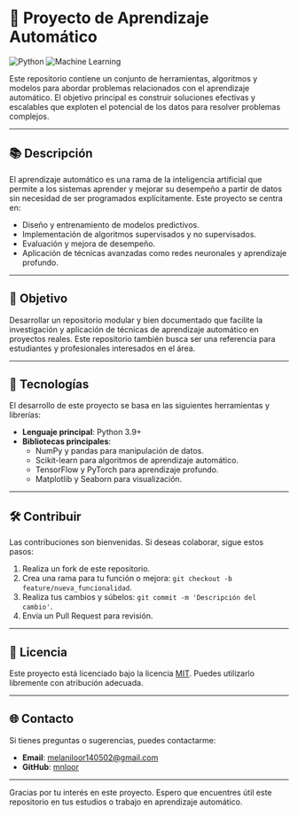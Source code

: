 # 🤖 Proyecto de Aprendizaje Automático

![Python](https://img.shields.io/badge/python-3.9%2B-blue?style=flat-square) ![Machine Learning](https://img.shields.io/badge/machine--learning-ML-important?style=flat-square)

Este repositorio contiene un conjunto de herramientas, algoritmos y modelos para abordar problemas relacionados con el aprendizaje automático. El objetivo principal es construir soluciones efectivas y escalables que exploten el potencial de los datos para resolver problemas complejos.

---

## 📚 Descripción

El aprendizaje automático es una rama de la inteligencia artificial que permite a los sistemas aprender y mejorar su desempeño a partir de datos sin necesidad de ser programados explícitamente. Este proyecto se centra en:

- Diseño y entrenamiento de modelos predictivos.
- Implementación de algoritmos supervisados y no supervisados.
- Evaluación y mejora de desempeño.
- Aplicación de técnicas avanzadas como redes neuronales y aprendizaje profundo.

---

## 🎯 Objetivo

Desarrollar un repositorio modular y bien documentado que facilite la investigación y aplicación de técnicas de aprendizaje automático en proyectos reales. Este repositorio también busca ser una referencia para estudiantes y profesionales interesados en el área.

---

## 🔧 Tecnologías

El desarrollo de este proyecto se basa en las siguientes herramientas y librerías:

- **Lenguaje principal**: Python 3.9+
- **Bibliotecas principales**:
  - NumPy y pandas para manipulación de datos.
  - Scikit-learn para algoritmos de aprendizaje automático.
  - TensorFlow y PyTorch para aprendizaje profundo.
  - Matplotlib y Seaborn para visualización.

---

## 🛠️ Contribuir

Las contribuciones son bienvenidas. Si deseas colaborar, sigue estos pasos:

1. Realiza un fork de este repositorio.
2. Crea una rama para tu función o mejora: `git checkout -b feature/nueva_funcionalidad`.
3. Realiza tus cambios y súbelos: `git commit -m 'Descripción del cambio'`.
4. Envía un Pull Request para revisión.

---

## 📝 Licencia

Este proyecto está licenciado bajo la licencia [MIT](LICENSE). Puedes utilizarlo libremente con atribución adecuada.

---

## 🌐 Contacto

Si tienes preguntas o sugerencias, puedes contactarme:

- **Email**: melaniloor140502@gmail.com
- **GitHub**: [mnloor](https://github.com/mnloor)

---

Gracias por tu interés en este proyecto. Espero que encuentres útil este repositorio en tus estudios o trabajo en aprendizaje automático.
